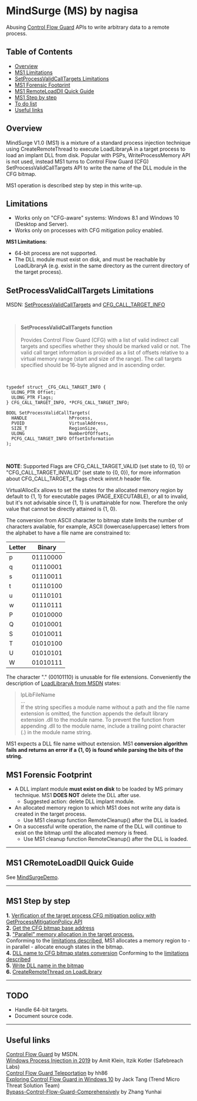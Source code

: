 # MindSurge (MS) by nagisa 
Abusing [Control Flow Guard](https://docs.microsoft.com/en-us/windows/win32/secbp/control-flow-guard) APIs to write arbitrary data to a remote process. 

## Table of Contents
* [Overview](#overview)
* [MS1 Limitations](#limitations)
* [SetProcessValidCallTargets Limitations](#api)
* [MS1 Forensic Footprint](#sysfootprint) <br>
* [MS1 RemoteLoadDll Quick Guide](#quickguide) <br>
* [MS1 Step by step](#steps) <br>
* [To do list](#todolist) <br>
* [Useful links](#links) <br>

<a name="overview" />

## Overview

MindSurge V1.0 (MS1) is a mixture of a standard process injection technique using CreateRemoteThread to execute LoadLibraryA in a target process to load an implant DLL from disk. Popular with PSPs, WriteProcessMemory API is not used, instead MS1 turns to Control Flow Guard (CFG) SetProcessValidCallTargets API to write the name of the DLL module in the CFG bitmap.

MS1 operation is described step by step in this write-up.

<a name="limitations" />

## Limitations

- Works only on "CFG-aware" systems: Windows 8.1 and Windows 10 (Desktop and Server).
- Works only on processes with CFG mitigation policy enabled.

__MS1 Limitations__:
- 64-bit process are not supported.
- The DLL module must exist on disk, and must be reachable by LoadLibraryA (e.g. exist in the same directory as the current directory of the target process).


<a name="api" />

## SetProcessValidCallTargets Limitations

MSDN: [SetProcessValidCallTargets](https://docs.microsoft.com/en-us/windows/win32/api/memoryapi/nf-memoryapi-setprocessvalidcalltargets) and [CFG_CALL_TARGET_INFO](https://docs.microsoft.com/en-us/windows/win32/memory/-cfg-call-target-info)

<br>

> **SetProcessValidCallTargets function**<br><br>Provides Control Flow Guard (CFG) with a list of valid indirect call targets and specifies whether they should be marked valid or not. The valid call target information is provided as a list of offsets relative to a virtual memory range (start and size of the range). The call targets specified should be 16-byte aligned and in ascending order.

<br>

```
typedef struct _CFG_CALL_TARGET_INFO {
  ULONG_PTR Offset;
  ULONG_PTR Flags;
} CFG_CALL_TARGET_INFO, *PCFG_CALL_TARGET_INFO;

BOOL SetProcessValidCallTargets(
  HANDLE                hProcess,
  PVOID                 VirtualAddress,
  SIZE_T                RegionSize,
  ULONG                 NumberOfOffsets,
  PCFG_CALL_TARGET_INFO OffsetInformation
);
```

<br>

__NOTE__: Supported Flags are CFG_CALL_TARGET_VALID (set state to {0, 1}) or "CFG_CALL_TARGET_INVALID" (set state to {0, 0}), for more information about CFG_CALL_TARGET_x flags check _winnt.h_ header file.

VirtualAllocEx allows to set the states for the allocated memory region by default to {1, 1} for executable pages (PAGE_EXECUTABLE), or all to invalid, but it's not advisable since {1, 1} is unattainable for now. Therefore the only value that cannot be directly attained is {1, 0}.

The conversion from ASCII character to bitmap state limits the number of characters available, for example, ASCII (lowercase/uppercase) letters from the alphabet to have a file name are constrained to:

Letter | Binary
-------|-------
p	| 01110000
q | 01110001
s	| 01110011
t | 01110100
u | 01110101
w | 01110111
P	| 01010000
Q | 01010001
S | 01010011
T | 01010100
U | 01010101
W | 01010111


The character "." (00101110) is unusable for file extensions. Conveniently the description of [LoadLibraryA from MSDN](https://docs.microsoft.com/en-us/windows/win32/api/libloaderapi/nf-libloaderapi-loadlibrarya) states:

> lpLibFileName <br>...<br>If the string specifies a module name without a path and the file name extension is omitted, the function appends the default library extension .dll to the module name. To prevent the function from appending .dll to the module name, include a trailing point character (.) in the module name string.

MS1 expects a DLL file name without extension.  MS1 **conversion algorithm fails and returns an error if a {1, 0} is found while parsing the bits of the string.**


<a name="sysfootprint" />

## MS1 Forensic Footprint

* A DLL implant module **must exist on disk** to be loaded by MS primary technique. MS1 **DOES NOT** delete the DLL after use.
    * Suggested action: delete DLL implant module.
* An allocated memory region to which MS1 does not write any data is created in the target process.
    * Use MS1 cleanup function RemoteCleanup() after the DLL is loaded.
* On a successful write operation, the name of the DLL will continue to exist on the bitmap until the allocated memory is freed.
    * Use MS1 cleanup function RemoteCleanup() after the DLL is loaded.

<a name="quickguide" />

---

## MS1 CRemoteLoadDll Quick Guide

See [MindSurgeDemo](https://github.com/ionagisa/MindSurgeDemo).

---

<a name="steps" />

## MS1 Step by step

**1.** [Verification of the target process CFG mitigation policy with GetProcessMitigationPolicy API](https://github.com/ionagisa/MindSurgeLib/blob/44a1b9fb8e1688b30e78e0eaed064544044b7853/src/ICRemoteLoadDll.cpp#L195) <br>
**2.** [Get the CFG bitmap base address](https://github.com/ionagisa/MindSurgeLib/blob/44a1b9fb8e1688b30e78e0eaed064544044b7853/src/ICRemoteLoadDll.cpp#L229) <br>
**3.** ["Parallel" memory allocation in the target process.](https://github.com/ionagisa/MindSurgeLib/blob/44a1b9fb8e1688b30e78e0eaed064544044b7853/src/ICRemoteLoadDll.cpp#L264) <br>
Conforming to the [limitations described](https://github.com/ionagisa/MindSurge/blob/master/README.md#api), MS1 allocates a memory region to - in parallel - allocate enough states in the bitmap. <br>
**4.** [DLL name to CFG bitmap states conversion](https://github.com/ionagisa/MindSurgeLib/blob/44a1b9fb8e1688b30e78e0eaed064544044b7853/src/ICRemoteLoadDll.cpp#L367) Conforming to the [limitations described](https://github.com/ionagisa/MindSurge/blob/master/README.md#api) <br>
**5.** [Write DLL name in the bitmap](https://github.com/ionagisa/MindSurgeLib/blob/44a1b9fb8e1688b30e78e0eaed064544044b7853/src/ICRemoteLoadDll.cpp#L424) <br>
**6.** [CreateRemoteThread on LoadLibrary](https://github.com/ionagisa/MindSurgeLib/blob/44a1b9fb8e1688b30e78e0eaed064544044b7853/src/ICRemoteLoadDll.cpp#L160) <br>

---
<a name="todolist" />

## TODO
* Handle 64-bit targets.
* Document source code.

---

<a name="links" />

## Useful links

[Control Flow Guard](https://docs.microsoft.com/en-us/windows/win32/secbp/control-flow-guard) by MSDN.<br>
[Windows Process Injection in 2019](https://i.blackhat.com/USA-19/Thursday/us-19-Kotler-Process-Injection-Techniques-Gotta-Catch-Them-All-wp.pdf) by Amit Klein, Itzik Kotler (Safebreach Labs)<br>
[Control Flow Guard Teleportation](https://github.com/86hh/PagedOut2/blob/master/CFGTeleport.pdf) by hh86<br>
[Exploring Control Flow Guard in Windows 10](https://documents.trendmicro.com/assets/wp/exploring-control-flow-guard-in-windows10.pdf) by Jack Tang (Trend Micro Threat Solution Team)<br>
[Bypass-Control-Flow-Guard-Comprehensively](https://www.blackhat.com/docs/us-15/materials/us-15-Zhang-Bypass-Control-Flow-Guard-Comprehensively-wp.pdf) by Zhang Yunhai<br>

